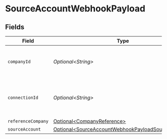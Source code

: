 # SourceAccountWebhookPayload


## Fields

| Field                                                                                                                      | Type                                                                                                                       | Required                                                                                                                   | Description                                                                                                                | Example                                                                                                                    |
| -------------------------------------------------------------------------------------------------------------------------- | -------------------------------------------------------------------------------------------------------------------------- | -------------------------------------------------------------------------------------------------------------------------- | -------------------------------------------------------------------------------------------------------------------------- | -------------------------------------------------------------------------------------------------------------------------- |
| `companyId`                                                                                                                | *Optional\<String>*                                                                                                        | :heavy_minus_sign:                                                                                                         | Unique identifier for your SMB in Codat.                                                                                   | 8a210b68-6988-11ed-a1eb-0242ac120002                                                                                       |
| `connectionId`                                                                                                             | *Optional\<String>*                                                                                                        | :heavy_minus_sign:                                                                                                         | Unique identifier for a company's data connection.                                                                         | 2e9d2c44-f675-40ba-8049-353bfcb5e171                                                                                       |
| `referenceCompany`                                                                                                         | [Optional\<CompanyReference>](../../models/components/CompanyReference.md)                                                 | :heavy_minus_sign:                                                                                                         | N/A                                                                                                                        |                                                                                                                            |
| `sourceAccount`                                                                                                            | [Optional\<SourceAccountWebhookPayloadSourceAccount>](../../models/components/SourceAccountWebhookPayloadSourceAccount.md) | :heavy_minus_sign:                                                                                                         | N/A                                                                                                                        |                                                                                                                            |